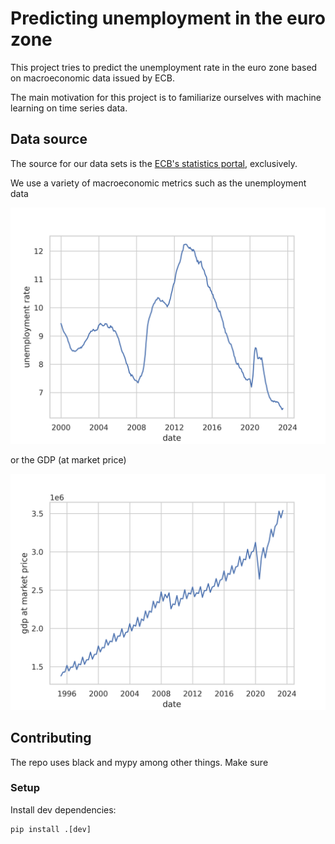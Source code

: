# Predicting unemployment in the euro zone

This project tries to predict the unemployment rate in the euro
zone based on macroeconomic data issued by ECB.

The main motivation for this project is to familiarize ourselves with machine learning on time series data.

## Data source

The source for our data sets is the [ECB's statistics portal](https://sdw.ecb.europa.eu/), exclusively.

We use a variety of macroeconomic metrics such as the unemployment data

![unemployment](img/unemployment_seasonadjusted.png)

or the GDP (at market price)

![gdp](img/gdp_at_market_price.png)

## Contributing

The repo uses black and mypy among other things.
Make sure 

### Setup

Install dev dependencies:

```shell
pip install .[dev]
```

